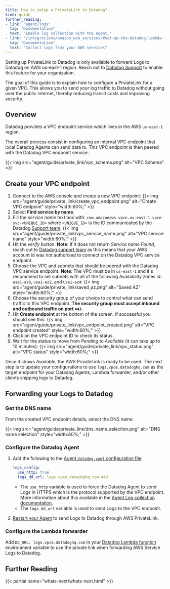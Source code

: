 ```yaml
---
title: How to setup a PrivateLink to Datadog?
kind: guide
further_reading:
- link: "agent/logs"
  tag: "Documentation"
  text: "Enable log collection with the Agent."
- link: "/integrations/amazon_web_services/#set-up-the-datadog-lambda-function"
  tag: "Documentation"
  text: "Collect logs from your AWS services"
---
```


<div class="alert alert-warning">
Setting up PrivateLink to Datadog is only available to forward Logs to Datadog on <bold>AWS us-east-1 region</bold>. Reach out to <a href="/help">Datadog Support</a> to enable this feature for your organization.
</div>

The goal of this guide is to explain how to configure a PrviateLink for a given VPC. This allows you to send your log traffic to Datadog without going over the public internet, thereby reducing transit costs and improving security.

## Overview

Datadog provides a VPC endpoint service which lives in the AWS `us-east-1` region.

The overall process consist in configuring an internal VPC endpoint that local Datadog Agents can send data to. This VPC endpoint is then peered with the Datadog VPC endpoint service.

{{< img src="agent/guide/private_link/vpc_schema.png" alt="VPC Schema" >}}

## Create your VPC endpoint

1. Connect to the AWS console and create a new VPC endpoint:
    {{< img src="agent/guide/private_link/create_vpc_endpoint.png" alt="Create VPC endpoint" style="width:60%;" >}}
2. Select **Find service by name**.
3. Fill the *service name* text box with: `com.amazonaws.vpce.us-east-1.vpce-svc-<UNIQUE_ID>` where `<UNIQUE_ID>` is the ID communicated by the Datadog [Support team][1]:
    {{< img src="agent/guide/private_link/vpc_service_name.png" alt="VPC service name" style="width:60%;" >}}
4. Hit the *verify* button.
    **Note**: If it does not return *Service name Found*, reach out to [Datadog support team][1] as this means that your AWS account id was not authorised to connect on the Datadog VPC service endpoint.
5. Choose the VPC and subnets that should be peered with the Datadog VPC service endpoint.
    **Note**: The VPC must be in `us-east-1` and it's recommend to set subnets with all of the following Availability zones id: `use1-az6`, `use1-az2`, and `Use1-az4`:
    {{< img src="agent/guide/private_link/saved_az.png" alt="Saved AZ" style="width:60%;" >}}
6. Choose the security group of your choice to control what can send traffic to this VPC endpoint.
    **The security group must accept inbound and outbound traffic on port `443`**.
7. Hit **Create endpoint** at the bottom of the screen, if successful you should see this:
    {{< img src="agent/guide/private_link/vpc_endpoint_created.png" alt="VPC endpoint created" style="width:60%;" >}}
8. Click on the VPC endpoint ID to check its status.
9. Wait for the status to move from *Pending* to *Available* (it can take up to 10 minutes):
    {{< img src="agent/guide/private_link/vpc_status.png" alt="VPC status" style="width:60%;" >}}

Once it shows *Available*, the AWS PrivateLink is ready to be used. The next step is to update your configurations to use `logs.vpce.datadoghq.com` as the target endpoint for your Datadog Agents, Lambda forwarder, and/or other clients shipping logs to Datadog.

## Forwarding your Logs to Datadog

### Get the DNS name

From the created VPC endpoint details, select the DNS name:

{{< img src="agent/guide/private_link/dns_name_selection.png" alt="DNS name selection" style="width:80%;" >}}

### Configure the Datadog Agent

1. Add the following to the [Agent `datadog.yaml` configuration file][1]:

    ```yaml
    logs_config:
      use_http: true
      logs_dd_url: logs.vpce.datadoghq.com:443
    ```

    * The `use_http` variable is used to force the Datadog Agent to send Logs in HTTPS which is the protocol supported by the VPC endpoint. More information about this available in the [Agent Log collection documentation][2].
    * The `logs_dd_url` variable is used to send Logs to the VPC endpoint.

2. [Restart your Agent][3] to send Logs to Datadog through AWS PrivateLink.

### Configure the Lambda forwarder

Add `DD_URL: logs.vpce.datadoghq.com` in your [Datadog Lambda function][4] environment variable to use the private link when forwarding AWS Service Logs to Datadog.

## Further Reading

{{< partial name="whats-next/whats-next.html" >}}

[1]: /agent/guide/agent-configuration-files/#agent-main-configuration-file
[2]: /agent/logs/?tab=tailexistingfiles#send-logs-over-https
[3]: /agent/guide/agent-commands/#restart-the-agent
[4]: /integrations/amazon_web_services/#set-up-the-datadog-lambda-function
